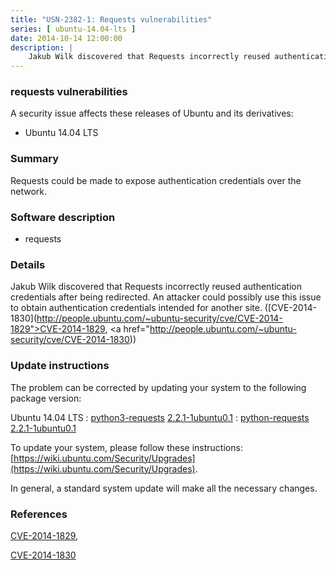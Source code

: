 ```yaml
---
title: "USN-2382-1: Requests vulnerabilities"
series: [ ubuntu-14.04-lts ]
date: 2014-10-14 12:00:00
description: |
    Jakub Wilk discovered that Requests incorrectly reused authentication credentials after being redirected. An attacker could possibly use this issue to obtain authentication credentials intended for another site. ([CVE-2014-1830](http://people.ubuntu.com/~ubuntu-security/cve/CVE-2014-1829">CVE-2014-1829</a>, <a href="http://people.ubuntu.com/~ubuntu-security/cve/CVE-2014-1830)) 
--- 
```

 
### requests vulnerabilities

A security issue affects these releases of Ubuntu and its derivatives:

* Ubuntu 14.04 LTS

### Summary

Requests could be made to expose authentication credentials over the network.

### Software description

* requests 

### Details

Jakub Wilk discovered that Requests incorrectly reused authentication credentials after being redirected. An attacker could possibly use this issue to obtain authentication credentials intended for another site. ([CVE-2014-1830](http://people.ubuntu.com/~ubuntu-security/cve/CVE-2014-1829">CVE-2014-1829</a>, <a href="http://people.ubuntu.com/~ubuntu-security/cve/CVE-2014-1830)) 

### Update instructions

The problem can be corrected by updating your system to the following package version:

Ubuntu 14.04 LTS
 : [python3-requests](https://launchpad.net/ubuntu/+source/requests) <span> [2.2.1-1ubuntu0.1](https://launchpad.net/ubuntu/+source/requests/2.2.1-1ubuntu0.1) </span> 
 : [python-requests](https://launchpad.net/ubuntu/+source/requests) <span> [2.2.1-1ubuntu0.1](https://launchpad.net/ubuntu/+source/requests/2.2.1-1ubuntu0.1) </span> 

To update your system, please follow these instructions: [https://wiki.ubuntu.com/Security/Upgrades](https://wiki.ubuntu.com/Security/Upgrades).

In general, a standard system update will make all the necessary changes. 

### References

 [CVE-2014-1829](http://people.ubuntu.com/~ubuntu-security/cve/CVE-2014-1829), 

 [CVE-2014-1830](http://people.ubuntu.com/~ubuntu-security/cve/CVE-2014-1830)
 
